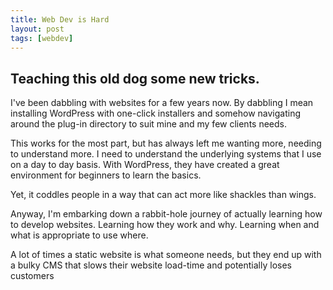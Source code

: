 ```yaml
---
title: Web Dev is Hard
layout: post
tags: [webdev]
---
```


## Teaching this old dog some new tricks.

I've been dabbling with websites for a few years now. By dabbling I mean installing WordPress with one-click installers and somehow navigating around the plug-in directory to suit mine and my few clients needs.

<!--more-->

This works for the most part, but has always left me wanting more, needing to understand more. I need to understand the underlying systems that I use on a day to day basis. With WordPress, they have created a great environment for beginners to learn the basics.

Yet, it coddles people in a way that can act more like shackles than wings.   

Anyway, I'm embarking down a rabbit-hole journey of actually learning how to develop websites. Learning how they work and why. Learning when and what is appropriate to use where.   

A lot of times a static website is what someone needs, but they end up with a bulky CMS that slows their website load-time and potentially loses customers
